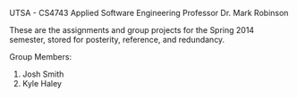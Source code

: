 UTSA - CS4743
Applied Software Engineering
Professor Dr. Mark Robinson

These are the assignments and group projects for the Spring 2014 semester, stored for posterity, reference, and redundancy.

Group Members:
1) Josh Smith
2) Kyle Haley
